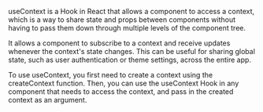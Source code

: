useContext is a Hook in React that allows a component to access a context, which is a way to share state and props between components without having to pass them down through multiple levels of the component tree.

It allows a component to subscribe to a context and receive updates whenever the context's state changes. This can be useful for sharing global state, such as user authentication or theme settings, across the entire app.

To use useContext, you first need to create a context using the createContext function. Then, you can use the useContext Hook in any component that needs to access the context, and pass in the created context as an argument.